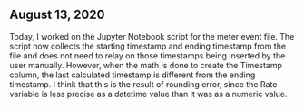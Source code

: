 ## August 13, 2020

Today, I worked on the Jupyter Notebook script for the meter event file. The script now collects the starting timestamp and ending timestamp from the file and does not need to relay on those timestamps being inserted by the user manually. However, when the math is done to create the Timestamp column, the last calculated timestamp is different from the ending timestamp. I think that this is the result of rounding error, since the Rate variable is less precise as a datetime value than it was as a numeric value. 

